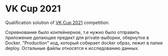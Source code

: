 # VK Cup 2021
Qualification solution of [VK Cup 2021](https://mlbootcamp.ru/) competition.

Соревнование было контейнерное, т.е нужно было отправить приложение делающее предикт для private-выборки, обернутое в Docker. 
"Production" код, который собирает docker образ, лежит в папке deploy. Остальные файлы относятся к исследованию данных.
